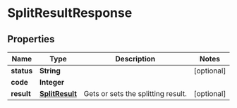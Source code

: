 
# SplitResultResponse

## Properties
Name | Type | Description | Notes
------------ | ------------- | ------------- | -------------
**status** | **String** |  |  [optional]
**code** | **Integer** |  | 
**result** | [**SplitResult**](SplitResult.md) | Gets or sets the splitting result. |  [optional]



